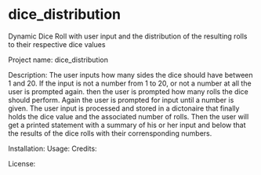 # dice_distribution
Dynamic Dice Roll with user input and the distribution of the resulting rolls to their respective dice values

Project name: dice_distribution

Description: The user inputs how many sides the dice should have between 1 and 20. If the input is not a number from 1 to 20, or not a number at all the user is prompted again. then the user is prompted how many rolls the dice should perform. Again the user is prompted for input until a number is given. The user input is processed and stored in a dictonaire that finally holds the dice value and the associated number of rolls. Then the user will get a printed statement with a summary of his or her input and below that the results of the dice rolls with their corrensponding numbers.

Installation: 
Usage: 
Credits: 

License: 
